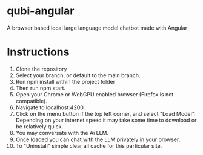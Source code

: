 # qubi-angular
A browser based local large language model chatbot made with Angular

# Instructions
1. Clone the repository
2. Select your branch, or default to the main branch.
3. Run npm install within the project folder 
4. Then run npm start. 
5. Open your Chrome or WebGPU enabled browser (Firefox is not compatible). 
6. Navigate to localhost:4200. 
7. Click on the menu button if the top left corner, and select "Load Model". Depending on your internet speed it may take some time to download or be relatively quick. 
8. You may conversate with the Ai LLM.
9. Once loaded you can chat with the LLM privately in your browser. 
10. To "Uninstall" simple clear all cache for this particular site.
